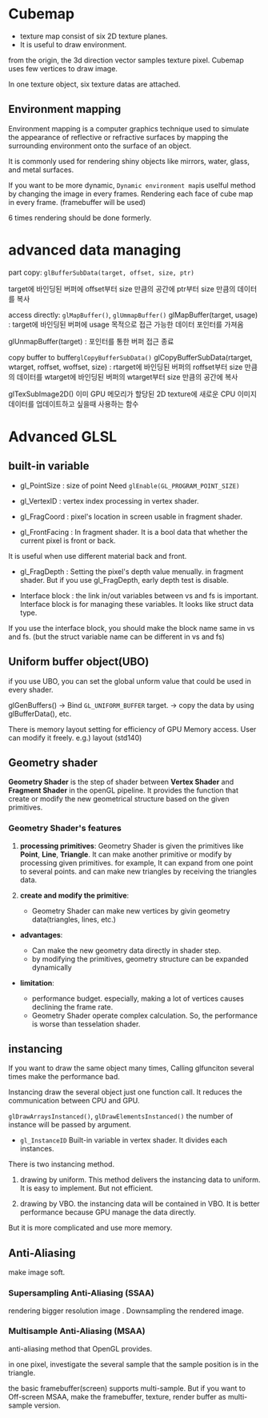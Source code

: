 # Cubemap
- texture map consist of six 2D texture planes.
- It is useful to draw environment.

from the origin, the 3d direction vector samples texture pixel.
Cubemap uses few vertices to draw image.

In one texture object, six texture datas are attached.

## Environment mapping
Environment mapping is a computer graphics technique used to simulate the appearance of reflective or refractive surfaces by mapping the surrounding environment onto the surface of an object. 

It is commonly used for rendering shiny objects like mirrors, water, glass, and metal surfaces.

If you want to be more dynamic, `Dynamic environment map`is uselful method by changing the image in every frames.
Rendering each face of cube map in every frame. (framebuffer will be used)

6 times rendering should be done formerly.

# advanced data managing
part copy: `glBufferSubData(target, offset, size, ptr)`
 
target에 바인딩된 버퍼에 offset부터 size 만큼의 공간에 ptr부터 size 만큼의 데이터를 복사

access directly: `glMapBuffer()`, `glUmmapBuffer()`
glMapBuffer(target, usage)
: target에 바인딩된 버퍼에 usage 목적으로 접근 가능한 데이터 포인터를 가져옴

glUnmapBuffer(target)
: 포인터를 통한 버퍼 접근 종료

copy buffer to buffer`glCopyBufferSubData()`
glCopyBufferSubData(rtarget, wtarget, roffset, woffset, size)
: rtarget에 바인딩된 버퍼의 roffset부터 size 만큼의 데이터를 wtarget에 바인딩된 버퍼의 wtarget부터 size 만큼의 공간에 복사

glTexSubImage2D()
이미 GPU 메모리가 할당된 2D texture에 새로운 CPU 이미지 데이터를 업데이트하고 싶을때 사용하는 함수

# Advanced GLSL
## built-in variable
- gl_PointSize
: size of point
Need `glEnable(GL_PROGRAM_POINT_SIZE)`

- gl_VertexID
: vertex index processing in vertex shader.

- gl_FragCoord
: pixel's location in screen usable in fragment shader.

- gl_FrontFacing
: In fragment shader. 
It is a bool data that whether the current pixel is front or back.

It is useful when use different material back and front.

- gl_FragDepth
: Setting the pixel's depth value menually. in fragment shader.
But if you use gl_FragDepth, early depth test is disable.

- Interface block
: the link in/out variables between vs and fs is important.
Interface block is for managing these variables.
It looks like struct data type.

If you use the interface block, you should make the block name same in vs and fs. (but the struct variable name can be different in vs and fs)

## Uniform buffer object(UBO)
if you use UBO, you can set the global unform value that could be used in every shader.

glGenBuffers() -> Bind `GL_UNIFORM_BUFFER` target. -> copy the data by using glBufferData(), etc.

There is memory layout setting for efficiency of GPU Memory access. User can modify it freely.
e.g.) layout (std140)

## Geometry shader
**Geometry Shader** is the step of shader between **Vertex Shader** and **Fragment Shader** in the openGL pipeline. It provides the function that create or modify the new geometrical structure based on the given primitives.

### Geometry Shader's features

1. **processing primitives**:
   Geometry Shader is given the primitives like **Point**, **Line**, **Triangle**. It can make another primitive or modify by processing given primitives. for example, It can expand from one point to several points. and can make new triangles by receiving the triangles data.

2. **create and modify the primitive**:
   - Geometry Shader can make new vertices by givin geometry data(triangles, lines, etc.)

- **advantages**:
   - Can make the new geometry data directly in shader step.
   - by modifying the primitives, geometry structure can be expanded dynamically

- **limitation**:
   - performance budget. especially, making a lot of vertices causes declining the frame rate.
   - Geometry Shader operate complex calculation. So, the performance is worse than tesselation shader.

## instancing
If you want to draw the same object many times, Calling glfunciton several times make the performance bad.

Instancing draw the several object just one function call.
It reduces the communication between CPU and GPU.

`glDrawArraysInstanced()`, `glDrawElementsInstanced()`
the number of instance will be passed by argument.

- `gl_InstanceID`
Built-in variable in vertex shader.
It divides each instances.

There is two instancing method.

1. drawing by uniform.
This method delivers the instancing data to uniform.
It is easy to implement. But not efficient.

2. drawing by VBO.
the instancing data will be contained in VBO.
It is better performance because GPU manage the data directly.

But it is more complicated and use more memory.

## Anti-Aliasing
make image soft.

### Supersampling Anti-Aliasing (SSAA)
rendering bigger resolution image .
Downsampling the rendered image.

### Multisample Anti-Aliasing (MSAA)
anti-aliasing method that OpenGL provides.

in one pixel, investigate the several sample that the sample position is in the triangle.

the basic framebuffer(screen) supports multi-sample.
But if you want to Off-screen MSAA, make the framebuffer, texture, render buffer as multi-sample version.